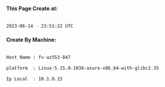 
   
#### This Page Create at:

```bash

2023-06-14 - 23:51:22 UTC

```

#### Create By Machine:

```bash

Host Name : fv-az553-847

platform  : Linux-5.15.0-1038-azure-x86_64-with-glibc2.35

Ip Local  : 10.1.0.15

```

